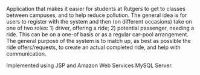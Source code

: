 Application that makes it easier for students at Rutgers to get to classes between campuses, and to help reduce pollution. The general idea is for users to register with the system and then (on different occasions) take on one of two roles: 1) driver, offering a ride; 2) potential passenger, needing a ride. This can be on a one-of basis or as a regular car-pool arrangement. The general purpose of the system is to match up, as best as possible the ride offers/requests, to create an actual completed ride, and help with communication. 

Implemented using JSP and Amazon Web Services MySQL Server. 
